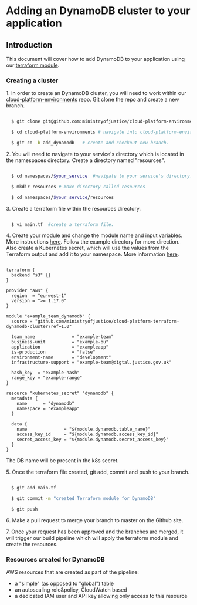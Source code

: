 # Adding an DynamoDB cluster to your application

## Introduction
This document will cover how to add DynamoDB to your application using our [terraform module](https://github.com/ministryofjustice/cloud-platform-terraform-dynamodb-cluster).

### Creating a cluster

1\. In order to create an DynamoDB cluster, you will need to work within our [cloud-platform-environments](https://github.com/ministryofjustice/cloud-platform-environments) repo. Git clone the repo and create a new branch.

```bash

  $ git clone git@github.com:ministryofjustice/cloud-platform-environments.git #git clone repo

  $ cd cloud-platform-environments # navigate into cloud-platform-environments directory.

  $ git co -b add_dynamodb   # create and checkout new branch.

```

2\. You will need to navigate to your service's directory which is located in the namespaces directory. Create a directory named "resources".

```bash

  $ cd namespaces/$your_service  #navigate to your service's directory.

  $ mkdir resources # make directory called resources

  $ cd namespaces/$your_service/resources

```

3\. Create a terraform file within the resources directory.

```bash

  $ vi main.tf  #create a terraform file.

```

4\. Create your module and change the module name and input variables. More instructions [here](https://github.com/ministryofjustice/cloud-platform-terraform-dynamodb-cluster). Follow the example directory for more direction. Also create a Kubernetes secret, which will use the values from the Terraform output and add it to your namespace. More information [here](https://www.terraform.io/docs/providers/kubernetes/r/secret.html).


```hcl

terraform {
  backend "s3" {}
}

provider "aws" {
  region  = "eu-west-1"
  version = ">= 1.17.0"
}

module "example_team_dynamodb" {
  source = "github.com/ministryofjustice/cloud-platform-terraform-dynamodb-cluster?ref=1.0"

  team_name              = "example-team"
  business-unit          = "example-bu"
  application            = "exampleapp"
  is-production          = "false"
  environment-name       = "development"
  infrastructure-support = "example-team@digtal.justice.gov.uk"

  hash_key  = "example-hash"
  range_key = "example-range"
}

resource "kubernetes_secret" "dynamodb" {
  metadata {
    name      = "dynamodb"
    namespace = "exampleapp"
  }

  data {
    name              = "${module.dynamodb.table_name}"
    access_key_id     = "${module.dynamodb.access_key_id}"
    secret_access_key = "${module.dynamodb.secret_access_key}"
  }
}

```

The DB name will be present in the k8s secret.

5\. Once the terraform file created, git add, commit and push to your branch.

```bash

  $ git add main.tf

  $ git commit -m "created Terraform module for DynamoDB"

  $ git push

```

6\. Make a pull request to merge your branch to master on the Github site.

7\. Once your request has been approved and the branches are merged, it will trigger our build pipeline which will apply the terraform module and create the resources.

### Resources created for DynamoDB
AWS resources that are created as part of the pipeline:

 - a "simple" (as opposed to "global") table
 - an autoscaling role&policy, CloudWatch based
 - a dedicated IAM user and API key allowing only access to this resource
